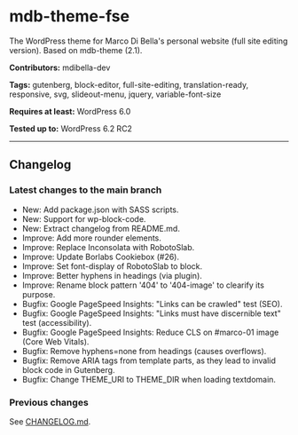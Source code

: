 # mdb-theme-fse
The WordPress theme for Marco Di Bella's personal website (full site editing version). Based on mdb-theme (2.1).

__Contributors:__ mdibella-dev

__Tags:__ gutenberg, block-editor, full-site-editing, translation-ready, responsive, svg, slideout-menu, jquery, variable-font-size

__Requires at least:__ WordPress 6.0

__Tested up to:__ WordPress 6.2 RC2



---

## Changelog

### Latest changes to the main branch

* New: Add package.json with SASS scripts.
* New: Support for wp-block-code.
* New: Extract changelog from README.md.
* Improve: Add more rounder elements.
* Improve: Replace Inconsolata with RobotoSlab.
* Improve: Update Borlabs Cookiebox (#26).
* Improve: Set font-display of RobotoSlab to block.
* Improve: Better hyphens in headings (via plugin).
* Improve: Rename block pattern '404' to '404-image' to clearify its purpose.
* Bugfix: Google PageSpeed Insights: "Links can be crawled" test (SEO).
* Bugfix: Google PageSpeed Insights: "Links must have discernible text" test (accessibility).
* Bugfix: Google PageSpeed Insights: Reduce CLS on #marco-01 image (Core Web Vitals).
* Bugfix: Remove hyphens=none from headings (causes overflows).
* Bugfix: Remove ARIA tags from template parts, as they lead to invalid block code in Gutenberg.
* Bugfix: Change THEME_URI to THEME_DIR when loading textdomain.

### Previous changes

See [CHANGELOG.md](https://github.com/mdibella-dev/mdb-theme-fse/blob/master/CHANGELOG.md).
